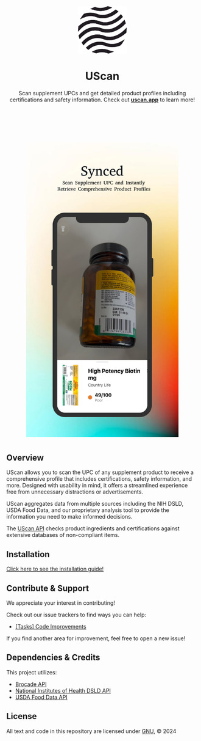 <div align="center">
  <img width="128px" src="./assets/test.png" alt="UScan Logo">

  # UScan

  Scan supplement UPCs and get detailed product profiles including certifications and safety information. Check out <a href="https://uscan.vercel.app"><strong>uscan.app</strong></a> to learn more!

  <br/>

  <br><br>

  <!-- Centered images -->
  <div align="center">
    <img src="assets/pre.png" alt="Preview 1" width="400" style="margin: 10px;">
  </div>
</div>

## Overview

UScan allows you to scan the UPC of any supplement product to receive a comprehensive profile that includes certifications, safety information, and more. Designed with usability in mind, it offers a streamlined experience free from unnecessary distractions or advertisements.

UScan aggregates data from multiple sources including the NIH DSLD, USDA Food Data, and our proprietary analysis tool to provide the information you need to make informed decisions.

The [UScan API](https://github.com/wldeh/UScan-API) checks product ingredients and certifications against extensive databases of non-compliant items.



## Installation

[Click here to see the installation guide!](https://uscan.vercel.app/)

## Contribute & Support

We appreciate your interest in contributing!

Check out our issue trackers to find ways you can help:
- [[Tasks] Code Improvements](https://github.com/wldeh/UScan/issues/1)

If you find another area for improvement, feel free to open a new issue!

## Dependencies & Credits

This project utilizes:
* [Brocade API](https://www.brocade.io/)
* [National Institutes of Health DSLD API](https://dsld.od.nih.gov/)
* [USDA Food Data API](https://fdc.nal.usda.gov/)

## License

All text and code in this repository are licensed under [GNU](https://github.com/wldeh/UScan/blob/main/LICENSE), © 2024
